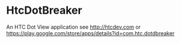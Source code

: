 # HtcDotBreaker
An HTC Dot View application see http://htcdev.com or https://play.google.com/store/apps/details?id=com.htc.dotdbreaker
